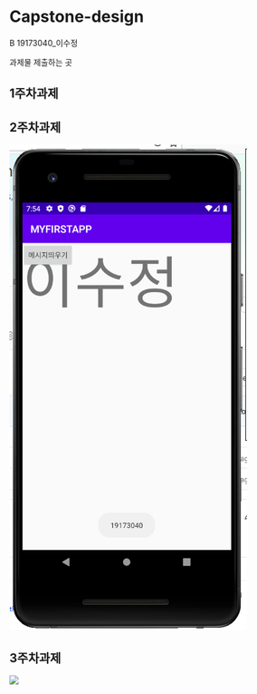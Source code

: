 # Capstone-design
B 19173040_이수정

과제물 제출하는 곳


 ## 1주차과제
 
 ## 2주차과제
   <img width="" height="" src="./png/캡스톤디자인 2주차과제물.png"></img>
 ## 3주차과제
   <img width="" height="" src="./png/캡스톤디자인 3주차과제물.png"></img>
